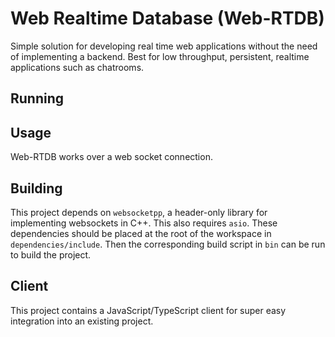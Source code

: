 # Web Realtime Database (Web-RTDB)

Simple solution for developing real time web applications without the need
of implementing a backend. Best for low throughput, persistent, realtime
applications such as chatrooms.

## Running

## Usage

Web-RTDB works over a web socket connection. 

## Building

This project depends on `websocketpp`, a header-only library for implementing
websockets in C++. This also requires `asio`. These dependencies should be
placed at the root of the workspace in `dependencies/include`. Then the 
corresponding build script in `bin` can be run to build the project.

## Client

This project contains a JavaScript/TypeScript client for super easy integration
into an existing project.
